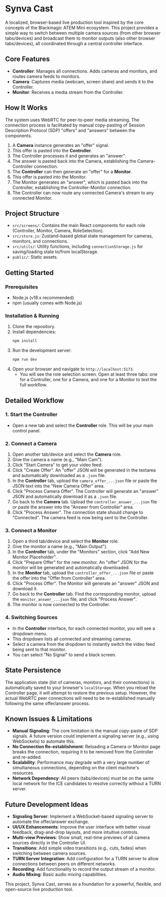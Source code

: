 # Synva Cast

A localized, browser-based live production tool inspired by the core concepts of the Blackmagic ATEM Mini ecosystem. This project provides a simple way to switch between multiple camera sources (from other browser tabs/devices) and broadcast them to monitor outputs (also other browser tabs/devices), all coordinated through a central controller interface.

## Core Features

- **Controller**: Manages all connections. Adds cameras and monitors, and routes camera feeds to monitors.
- **Camera**: Captures media (webcam, screen share) and sends it to the Controller.
- **Monitor**: Receives a media stream from the Controller.

## How It Works

The system uses WebRTC for peer-to-peer media streaming. The connection process is facilitated by manual copy-pasting of Session Description Protocol (SDP) "offers" and "answers" between the components.

1.  A **Camera** instance generates an "offer" signal.
2.  This offer is pasted into the **Controller**.
3.  The Controller processes it and generates an "answer".
4.  The answer is pasted back into the Camera, establishing the Camera-Controller connection.
5.  The **Controller** can then generate an "offer" for a **Monitor**.
6.  This offer is pasted into the Monitor.
7.  The Monitor generates an "answer", which is pasted back into the Controller, establishing the Controller-Monitor connection.
8.  The Controller can now route any connected Camera's stream to any connected Monitor.

## Project Structure

- `src/screens/`: Contains the main React components for each role (Controller, Monitor, Camera, RoleSelection).
- `src/store.js`: Zustand-based global state management for cameras, monitors, and connections.
- `src/utils/`: Utility functions, including `connectionStorage.js` for saving/loading state to/from localStorage.
- `public/`: Static assets.

## Getting Started

### Prerequisites

- Node.js (v18.x recommended)
- npm (usually comes with Node.js)

### Installation & Running

1.  Clone the repository.
2.  Install dependencies:
    ```bash
    npm install
    ```
3.  Run the development server:
    ```bash
    npm run dev
    ```
4.  Open your browser and navigate to `http://localhost:5173`.
    - You will see the role selection screen. Open at least three tabs: one for a Controller, one for a Camera, and one for a Monitor to test the full workflow.

## Detailed Workflow

### 1. Start the Controller

- Open a new tab and select the **Controller** role. This will be your main control panel.

### 2. Connect a Camera

1.  Open another tab/device and select the **Camera** role.
2.  Give the camera a name (e.g., "Main Cam").
3.  Click "Start Camera" to get your video feed.
4.  Click "Create Offer". An "offer" JSON will be generated in the textarea and automatically downloaded as a `.json` file.
5.  In the **Controller** tab, upload the `camera_offer_...json` file or paste the JSON text into the "New Camera Offer" area.
6.  Click "Process Camera Offer". The Controller will generate an "answer" JSON and automatically download it as a `.json` file.
7.  Go back to the **Camera** tab. Upload the `controller_answer_...json` file or paste the answer into the "Answer from Controller" area.
8.  Click "Process Answer". The connection state should change to "Connected". The camera feed is now being sent to the Controller.

### 3. Connect a Monitor

1.  Open a third tab/device and select the **Monitor** role.
2.  Give the monitor a name (e.g., "Main Output").
3.  In the **Controller** tab, under the "Monitors" section, click "Add New Monitor Placeholder".
4.  Click "Prepare Offer" for the new monitor. An "offer" JSON for the monitor will be generated and automatically downloaded.
5.  In the **Monitor** tab, upload the `controller_offer_...json` file or paste the offer into the "Offer from Controller" area.
6.  Click "Process Offer". The Monitor will generate an "answer" JSON and download it.
7.  Go back to the **Controller** tab. Find the corresponding monitor, upload the `monitor_answer_...json` file, and click "Process Answer".
8.  The monitor is now connected to the Controller.

### 4. Switching Sources

- In the **Controller** interface, for each connected monitor, you will see a dropdown menu.
- This dropdown lists all connected and streaming cameras.
- Select a camera from the dropdown to instantly switch the video feed being sent to that monitor.
- You can select "No Signal" to send a black screen.

## State Persistence

The application state (list of cameras, monitors, and their connections) is automatically saved to your browser's `localStorage`. When you reload the Controller page, it will attempt to restore the previous setup. However, the actual WebRTC peer connections will need to be re-established manually following the same offer/answer process.

## Known Issues & Limitations

- **Manual Signaling**: The core limitation is the manual copy-paste of SDP signals. A future version could implement a signaling server (e.g., using WebSockets) to automate this.
- **No Connection Re-establishment**: Reloading a Camera or Monitor page breaks the connection, requiring it to be removed from the Controller and re-added.
- **Scalability**: Performance may degrade with a very large number of simultaneous connections, depending on the client machine's resources.
- **Network Dependency**: All peers (tabs/devices) must be on the same local network for the ICE candidates to resolve correctly without a TURN server.

## Future Development Ideas

- **Signaling Server**: Implement a WebSocket-based signaling server to automate the offer/answer exchange.
- **UI/UX Enhancements**: Improve the user interface with better visual feedback, drag-and-drop layouts, and more intuitive controls.
- **Multi-view Previews**: Show small, real-time previews of all camera sources directly in the Controller UI.
- **Transitions**: Add simple video transitions (e.g., cuts, fades) when switching between camera sources.
- **TURN Server Integration**: Add configuration for a TURN server to allow connections between peers on different networks.
- **Recording**: Add functionality to record the output stream of a monitor.
- **Audio Mixing**: Basic audio mixing capabilities.

This project, Synva Cast, serves as a foundation for a powerful, flexible, and open-source live production tool.
